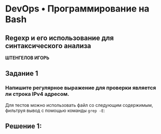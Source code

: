 # DevOps • Программирование на Bash
## Regexp и его использование для синтаксического анализа
__ШТЕНГЕЛОВ ИГОРЬ__

## Задание 1
### Напишите регулярное выражение для проверки является ли строка IPv4 адресом.  
Для тестов можно использовать файл со следующим содержимым, фильтруя вывод с помощью команды `grep -E`:  

## Решение 1:
